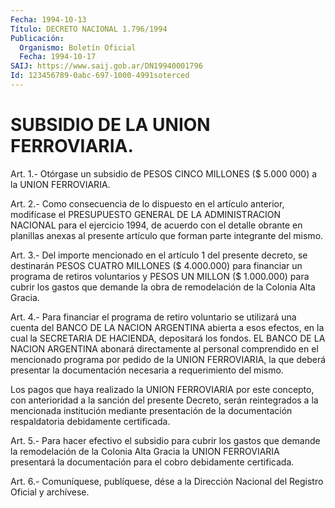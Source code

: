 ```yaml
---
Fecha: 1994-10-13
Título: DECRETO NACIONAL 1.796/1994
Publicación:
  Organismo: Boletín Oficial
  Fecha: 1994-10-17
SAIJ: https://www.saij.gob.ar/DN19940001796
Id: 123456789-0abc-697-1000-4991soterced
---
```

# SUBSIDIO DE LA UNION FERROVIARIA.

<a id="1"></a>
Art. 1.- Otórgase un subsidio de PESOS CINCO MILLONES ($ 5.000 000) a la UNION FERROVIARIA.

<a id="2"></a>
Art.  2.-  Como  consecuencia  de  lo dispuesto en el artículo anterior, modifícase el PRESUPUESTO GENERAL  DE  LA  ADMINISTRACION NACIONAL para el ejercicio 1994, de acuerdo con el detalle  obrante en    planillas  anexas  al  presente  artículo  que  forman  parte integrante del mismo.

<a id="3"></a>
Art.  3.- Del importe mencionado en el artículo 1 del presente decreto, se  destinarán  PESOS  CUATRO  MILLONES ($ 4.000.000) para financiar un programa de retiros voluntarios  y  PESOS UN MILLON ($ 1.000.000)  para  cubrir  los  gastos  que  demande  la  obra    de remodelación de la Colonia Alta Gracia.

<a id="4"></a>
Art.  4.-  Para  financiar el programa de retiro voluntario se utilizará una cuenta del  BANCO  DE  LA  NACION ARGENTINA abierta a esos efectos, en la cual la SECRETARIA DE  HACIENDA, depositará los fondos.  EL  BANCO DE LA NACION ARGENTINA abonará  directamente  al personal comprendido  en  el  mencionado  programa por pedido de la UNION  FERROVIARIA,  la  que  deberá  presentar   la  documentación necesaria a requerimiento del mismo.

Los  pagos  que  haya  realizado  la  UNION FERROVIARIA  por  este concepto,  con  anterioridad  a la sanción  del  presente  Decreto, serán reintegrados a la mencionada institución mediante presentación  de  la  documentación    respaldatoria    debidamente certificada.

<a id="5"></a>
Art. 5.- Para hacer efectivo el subsidio para cubrir los gastos que  demande  la  remodelación  de  la Colonia Alta Gracia la UNION FERROVIARIA presentará la documentación  para  el cobro debidamente certificada.

<a id="6"></a>
Art. 6.- Comuníquese, publíquese, dése a la Dirección Nacional del Registro Oficial y archívese.